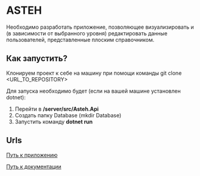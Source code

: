 # ASTEH
Необходимо разработать приложение, позволяющее визуализировать и (в зависимости от выбранного уровня) редактировать данные пользователей, представленные плоским справочником.
## Как запустить?
Клонируем проект к себе на машину при помощи команды git clone <URL_TO_REPOSITORY>

Для запуска необходимо будет (если на вашей машине установлен dotnet):
1. Перейти в **/server/src/Asteh.Api**
1. Создать папку Database (mkdir Database)
1. Запустить команду **dotnet run**

## Urls
[Путь к приложению](http://localhost:5000/)

[Путь к документации](http://localhost:5000/swagger/index.html)
